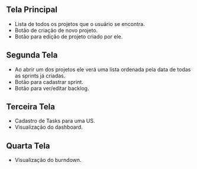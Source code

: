 ## Tela Principal
- Lista de todos os projetos que o usuário se encontra.
- Botão de criação de novo projeto.
- Botão para edição de projeto criado por ele.

## Segunda Tela
- Ao abrir um dos projetos ele verá uma lista ordenada pela data de todas as sprints já criadas.
- Botão para cadastrar sprint.
- Botão para ver/editar backlog.

## Terceira Tela
- Cadastro de Tasks para uma US.
- Visualização do dashboard.

## Quarta Tela
- Visualização do burndown.
